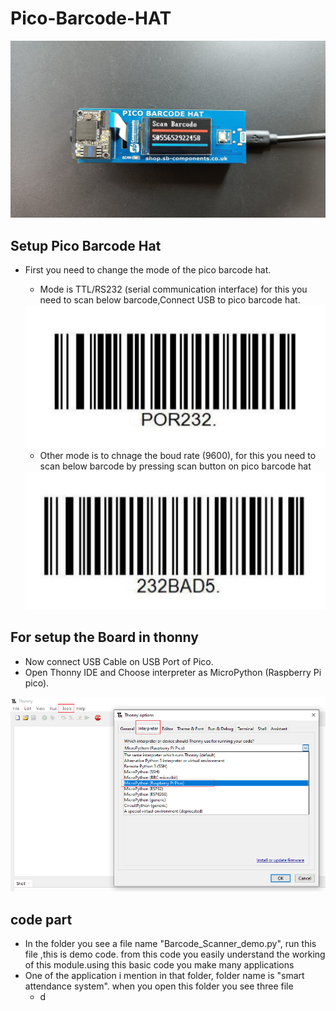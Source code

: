 # Pico-Barcode-HAT

<img src= https://github.com/sbcshop/Pico-Barcode-HAT/blob/main/images/img1.jpg />

## Setup Pico Barcode Hat
* First you need to change the mode of the pico barcode hat.   
  * Mode is TTL/RS232 (serial communication interface) for this you need to scan below barcode,Connect USB to pico barcode hat.

  <img src= https://github.com/sbcshop/Pico-Barcode-HAT/blob/main/images/TTL_RS232.JPG />
  
  * Other mode is to chnage the boud rate (9600), for this you need to scan below barcode by pressing scan button on pico barcode hat
  
  <img src= https://github.com/sbcshop/Pico-Barcode-HAT/blob/main/images/img_baud_rate_9600.JPG />
  
## For setup the Board in thonny </b>
   * Now connect USB Cable on USB Port of Pico.
   * Open Thonny IDE and Choose interpreter as MicroPython (Raspberry Pi pico).

<img src="https://github.com/sbcshop/Raspberry-Pi-Pico-RFID-Expansion/blob/main/images/thonny-interpreter.PNG" />
  
  
## code part
   * In the folder you see a file name "Barcode_Scanner_demo.py", run this file ,this is demo code. from this code you easily understand the working of this module.using this          basic code you make many applications
   * One of the application i mention in that folder, folder name is "smart attendance system". when you open this folder you see three file
     * d
  
  

  
   
